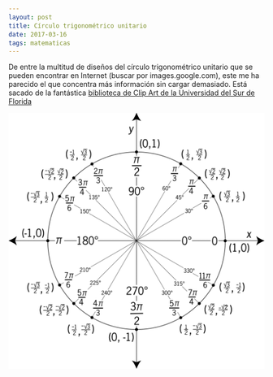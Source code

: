 ```yaml
---
layout: post
title: Círculo trigonométrico unitario
date: 2017-03-16
tags: matematicas
---
```


De entre la multitud de diseños del círculo trigonométrico unitario que se pueden encontrar en Internet (buscar por images.google.com), 
este me ha parecido el que concentra más información sin cargar demasiado. Está sacado de la fantástica [biblioteca de Clip Art de la Universidad del Sur de Florida](http://etc.usf.edu/clipart/)

![Círculo trigonométrico unitario](/images/unit-circle7_43215_lg.gif)

